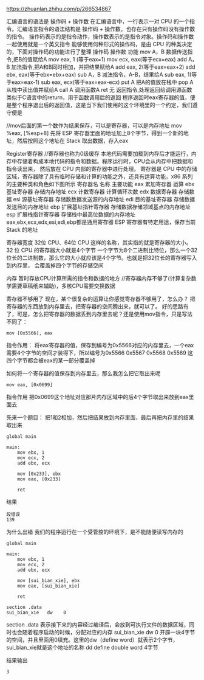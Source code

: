 https://zhuanlan.zhihu.com/p/266534867

汇编语言的语法是 操作码 + 操作数
在汇编语言中，一行表示一对 CPU 的一个指令。汇编语言指令的语法结构是 操作码 + 操作数，也存在只有操作码没有操作数的指令。
操作码表示的是指令动作，操作数表示的是指令对象。操作码和操作数一起使用就是一个英文指令
能够使用何种形式的操作码，是由 CPU 的种类决定的，下面对操作码的功能进行了整理
操作码  操作数   功能
mov    A，B    数据传送指令,把B的值赋给A   mov eax, 1 (等于eax=1)   mov ecx, eax(等于ecx=eax)
add    A，B    加法指令,把A和B同时相加，并把结果赋给A  add eax, 2(等于eax=eax+2)  add ebx, eax(等于ebx=ebx+eax)
sub    A，B    减法指令，A-B，结果给A    sub eax, 1(等于eax=eax-1)  sub eax, ecx(等于eax=eax-ecx) 
put    A       把A的值放在栈中
pop    A       从栈中读出值并赋给A
call   A       调用函数A
ret    无      返回指令,处理返回给调用源函数  类似于C语言中的return，用于函数调用后的返回
               程序返回时eax寄存器的值，便是整个程序退出后的返回值，这是当下我们使用的这个环境里的一个约定，我们遵守便是

//mov后面的第一个数作为结果保存，可以是寄存器，可以是内存地址
mov    %eax, [%esp+8]   先将 ESP 寄存器里面的地址加上8个字节，得到一个新的地址，然后按照这个地址在 Stack 取出数据，存入eax

Register寄存器
//寄存器也称为0级缓存
本地代码需要加载到内存后才能运行，内存中存储着构成本地代码的指令和数据。程序运行时，CPU会从内存中把数据和指令读出来，
然后放在 CPU 内部的寄存器中进行处理。
寄存器是 CPU 中的存储区域，寄存器除了具有临时存储和计算的功能之外，还具有运算功能，x86 系列的主要种类和角色如下图所示
寄存器名    名称      主要功能
eax     累加寄存器    运算
ebx     基址寄存器    存储内存地址
ecx     计数寄存器    计算循环次数
edx     数据寄存器    存储数据
esi     源基址寄存器   存储数数据发送源的内存地址
edi     目的基址寄存器  存储数据发送目的内存地址
ebp     扩展基址指针寄存器 存储数据存储领域基点的内存地址
esp     扩展栈指针寄存器  存储栈中最高位数据的内存地址
eax,ebx,ecx,edx,esi,edi,ebp都是通用寄存器
ESP 寄存器有特定用途，保存当前 Stack 的地址

寄存器宽度
32位 CPU、64位 CPU 这样的名称，其实指的就是寄存器的大小。32 位 CPU 的寄存器大小就是4个字节
一个字节为8个二进制比特位，那么一个32位长的二进制数，那么它的大小就应该是4个字节。也就是把32位长的寄存器写入到内存里，
  会覆盖掉四个字节的存储空间

内存
暂时存放CPU计算所需的指令和数据的地方
//寄存器内存不够了(计算复杂数学需要草稿纸来辅助)，多核CPU需要交换数据  

寄存器不够用了
现在，某个很复杂的运算让你感觉寄存器不够用了，怎么办？
把寄存器的东西放到内存里去，把寄存器的空间腾出来，就可以了。
好的思路有了，可是，怎么把寄存器的数据丢到内存里去呢？还是使用mov指令，只是写法不同了：   
```
mov [0x5566], eax
```
指令作用：
将eax寄存器的值，保存到编号为0x5566对应的内存里去，一个eax需要4个字节的空间才装得下，所以编号为0x5566 0x5567 0x5568 0x5569
  这四个字节都会被eax的某一部分覆盖掉

如何将一个寄存器的值保存到内存里去，那么我怎么把它取出来呢
```
mov eax, [0x0699]
```
指令作用
把0x0699这个地址对应那片内存区域中的后4个字节取出来放到eax里面去

先来一个题目：
把1和2相加，然后把结果放到内存里面，最后再把内存里的结果取出来
```
global main

main:
    mov ebx, 1
    mov ecx, 2
    add ebx, ecx
    
    mov [0x233], ebx
    mov eax, [0x233]
    
    ret
```
结果
```
段错误
139
```
为什么出错
我们的程序运行在一个受管控的环境下，是不能随便读写内存的
```
global main

main:
    mov ebx, 1
    mov ecx, 2
    add ebx, ecx
    
    mov [sui_bian_xie], ebx
    mov eax, [sui_bian_xie]
    
    ret

section .data
sui_bian_xie   dw    0
```
section .data
表示接下来的内容经过编译后，会放到可执行文件的数据区域，同时也会随着程序启动的时候，分配对应的内存
sui_bian_xie   dw    0
开辟一块4字节的空间，并且里面用0填充。这里的dw（define word）就表示2个字节，sui_bian_xie就是这个地址的名称
dd  define double word  4字节

结果输出
```
3
```